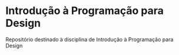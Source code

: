 # Introdução à Programação para Design
Repositório destinado à disciplina de Introdução à Programação para Design